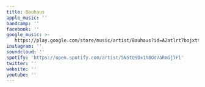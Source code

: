 ```yaml
---
title: Bauhaus
apple_music: ''
bandcamp: ''
facebook: ''
google_music: >-
   https://play.google.com/store/music/artist/Bauhaus?id=A2atlrt7bojxtt3vorrtak3mbu4
instagram: ''
soundcloud: ''
spotify: 'https://open.spotify.com/artist/5N5tQ9Dx1h8Od7aRmGj7Fi'
twitter: ''
website: ''
youtube: ''
---
```

